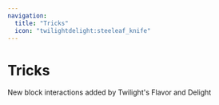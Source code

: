 ```yaml
---
navigation:
  title: "Tricks"
  icon: "twilightdelight:steeleaf_knife"
---
```


# Tricks

New block interactions added by Twilight's Flavor and Delight

<SubPages />